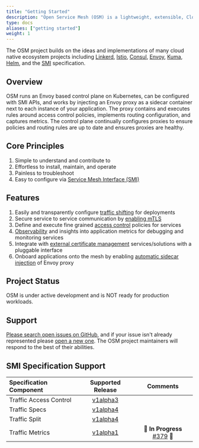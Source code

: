 ```yaml
---
title: "Getting Started"
description: "Open Service Mesh (OSM) is a lightweight, extensible, Cloud Native service mesh that allows users to uniformly manage, secure, and get out-of-the-box observability features for highly dynamic microservice environments."
type: docs
aliases: ["getting started"]
weight: 1
---
```


The OSM project builds on the ideas and implementations of many cloud native ecosystem projects including [Linkerd](https://github.com/linkerd/linkerd), [Istio](https://github.com/istio/istio), [Consul](https://github.com/hashicorp/consul), [Envoy](https://github.com/envoyproxy/envoy), [Kuma](https://github.com/kumahq/kuma), [Helm](https://github.com/helm/helm), and the [SMI](https://github.com/servicemeshinterface/smi-spec) specification.

## Overview

OSM runs an Envoy based control plane on Kubernetes, can be configured with SMI APIs, and works by injecting an Envoy proxy as a sidecar container next to each instance of your application. The proxy contains and executes rules around access control policies, implements routing configuration, and captures metrics. The control plane continually configures proxies to ensure policies and routing rules are up to date and ensures proxies are healthy.

## Core Principles

1. Simple to understand and contribute to
1. Effortless to install, maintain, and operate
1. Painless to troubleshoot
1. Easy to configure via [Service Mesh Interface (SMI)](https://github.com/servicemeshinterface/smi-spec/blob/master/SPEC_LATEST_STABLE.md)

## Features

1. Easily and transparently configure [traffic shifting](https://github.com/servicemeshinterface/smi-spec/blob/v0.6.0/apis/traffic-split/v1alpha4/traffic-split.md) for deployments
1. Secure service to service communication by [enabling mTLS](https://github.com/openservicemesh/osm/blob/main/docs/patterns/certificates.md)
1. Define and execute fine grained [access control](https://github.com/servicemeshinterface/smi-spec/blob/v0.6.0/apis/traffic-access/v1alpha3/traffic-access.md) policies for services
1. [Observability](https://github.com/openservicemesh/osm/blob/main/docs/patterns/observability/README.md) and insights into application metrics for debugging and monitoring services
1. Integrate with [external certificate management](https://github.com/openservicemesh/osm/blob/main/docs/patterns/certificates.md) services/solutions with a pluggable interface
1. Onboard applications onto the mesh by enabling [automatic sidecar injection](https://github.com/openservicemesh/osm/blob/main/docs/patterns/sidecar_injection.md) of Envoy proxy

## Project Status

OSM is under active development and is NOT ready for production workloads.

## Support

[Please search open issues on GitHub](https://github.com/openservicemesh/osm/issues), and if your issue isn't already represented please [open a new one](https://github.com/openservicemesh/osm/issues/new/choose). The OSM project maintainers will respond to the best of their abilities.

## SMI Specification Support

| Specification Component |                                                     Supported Release                                                     |                                    Comments                                     |
| :---------------------- | :-----------------------------------------------------------------------------------------------------------------------: | :-----------------------------------------------------------------------------: |
| Traffic Access Control  |  [v1alpha3](https://github.com/servicemeshinterface/smi-spec/blob/v0.6.0/apis/traffic-access/v1alpha3/traffic-access.md)  |                                                                                 |
| Traffic Specs           |   [v1alpha4](https://github.com/servicemeshinterface/smi-spec/blob/v0.6.0/apis/traffic-specs/v1alpha4/traffic-specs.md)   |                                                                                 |
| Traffic Split           |   [v1alpha4](https://github.com/servicemeshinterface/smi-spec/blob/v0.6.0/apis/traffic-split/v1alpha4/traffic-split.md)   |                                                                                 |
| Traffic Metrics         | [v1alpha1](https://github.com/servicemeshinterface/smi-spec/blob/v0.6.0/apis/traffic-metrics/v1alpha1/traffic-metrics.md) | 🚧 **In Progress** [#379](https://github.com/openservicemesh/osm/issues/379) 🚧 |
